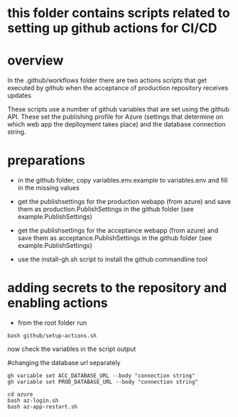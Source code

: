 # this folder contains scripts related to setting up github actions for CI/CD

# overview

In the .github/workflows folder there are two actions scripts that get executed by github when the acceptance of production repository receives updates

These scripts use a number of github variables that are set using the github API. These set the publishing profile for Azure (settings that determine on which web app the deplloyment takes place) and the database connection string.


# preparations 

- in the github folder, copy variables.env.example to variables.env and fill in the missing values
- get the publishsettings for the production webapp (from azure) and save them as production.PublishSettings in the github folder (see example.PublishSettings)
- get the publishsettings for the acceptance webapp (from azure) and save them as acceptance.PublishSettings in the github folder (see example.PublishSettings)

- use the install-gh.sh script to install the github commandline tool

# adding secrets to the repository and enabling actions

- from the root folder run 

```
bash github/setup-actions.sh
```

now check the variables in the script output 

#changing the database url separately

```
gh variable set ACC_DATABASE_URL --body "connection string"
gh variable set PROD_DATABASE_URL --body "connection string"

cd azure
bash az-login.sh
bash az-app-restart.sh
```